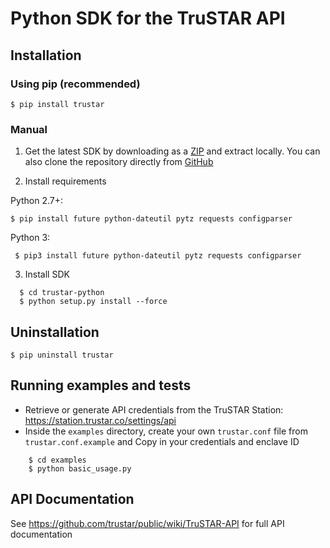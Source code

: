 # Python SDK for the TruSTAR API 


  
## Installation

### Using pip (recommended)
  ```shell
  $ pip install trustar
  ``` 
### Manual
1. Get the latest SDK by downloading as a [ZIP](https://github.com/trustar/trustar-python/archive/master.zip) and extract locally.  You can also clone the repository directly from [GitHub](https://github.com/trustar/trustar-python)

2. Install requirements

 Python 2.7+:
  ```shell
  $ pip install future python-dateutil pytz requests configparser
  ``` 
 Python 3:
  ```shell
   $ pip3 install future python-dateutil pytz requests configparser
  ``` 
3. Install SDK

  ```shell   
    $ cd trustar-python
    $ python setup.py install --force
   ```
 
## Uninstallation
```shell
$ pip uninstall trustar
```

## Running examples and tests
- Retrieve or generate API credentials from the TruSTAR Station: https://station.trustar.co/settings/api
- Inside the `examples` directory, create your own `trustar.conf` file from `trustar.conf.example` and Copy in your credentials and enclave ID 

```shell
    $ cd examples
    $ python basic_usage.py
```
## API Documentation

See https://github.com/trustar/public/wiki/TruSTAR-API for full API documentation



